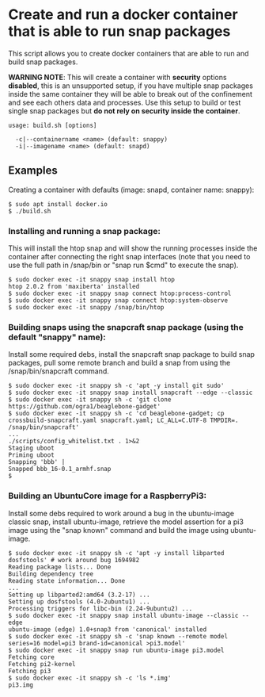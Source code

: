 # Create and run a docker container that is able to run snap packages

This script allows you to create docker containers that are able to run and
build snap packages.

**WARNING NOTE**: This will create a container with **security** options **disabled**, this is an unsupported setup, if you have multiple snap packages inside the same container they will be able to break out of the confinement and see each others data and processes. Use this setup to build or test single snap packages but **do not rely on security inside the container**.

```
usage: build.sh [options]

  -c|--containername <name> (default: snappy)
  -i|--imagename <name> (default: snapd)
```

## Examples

Creating a container with defaults (image: snapd, container name: snappy):

```
$ sudo apt install docker.io
$ ./build.sh
```

### Installing and running a snap package:

This will install the htop snap and will show the running processes inside the container after connecting the right snap interfaces (note that you need to use the full path in /snap/bin or "snap run $cmd" to execute the snap).

```
$ sudo docker exec -it snappy snap install htop
htop 2.0.2 from 'maxiberta' installed
$ sudo docker exec -it snappy snap connect htop:process-control
$ sudo docker exec -it snappy snap connect htop:system-observe
$ sudo docker exec -it snappy /snap/bin/htop
```

### Building snaps using the snapcraft snap package (using the default "snappy" name):

Install some required debs, install the snapcraft snap package to build snap packages, pull some remote branch and build a snap from using the /snap/bin/snapcraft command.
```
$ sudo docker exec -it snappy sh -c 'apt -y install git sudo'
$ sudo docker exec -it snappy snap install snapcraft --edge --classic
$ sudo docker exec -it snappy sh -c 'git clone https://github.com/ogra1/beaglebone-gadget'
$ sudo docker exec -it snappy sh -c 'cd beaglebone-gadget; cp crossbuild-snapcraft.yaml snapcraft.yaml; LC_ALL=C.UTF-8 TMPDIR=. /snap/bin/snapcraft'
...
./scripts/config_whitelist.txt . 1>&2
Staging uboot
Priming uboot
Snapping 'bbb' |
Snapped bbb_16-0.1_armhf.snap
$
```

### Building an UbuntuCore image for a RaspberryPi3:

Install some debs required to work around a bug in the ubuntu-image classic snap, install ubuntu-image, retrieve the model assertion for a pi3 image using the "snap known" command and build the image using ubuntu-image.
```
$ sudo docker exec -it snappy sh -c 'apt -y install libparted dosfstools' # work around bug 1694982
Reading package lists... Done
Building dependency tree
Reading state information... Done
...
Setting up libparted2:amd64 (3.2-17) ...
Setting up dosfstools (4.0-2ubuntu1) ...
Processing triggers for libc-bin (2.24-9ubuntu2) ...
$ sudo docker exec -it snappy snap install ubuntu-image --classic --edge
ubuntu-image (edge) 1.0+snap3 from 'canonical' installed
$ sudo docker exec -it snappy sh -c 'snap known --remote model series=16 model=pi3 brand-id=canonical >pi3.model'
$ sudo docker exec -it snappy snap run ubuntu-image pi3.model
Fetching core
Fetching pi2-kernel
Fetching pi3
$ sudo docker exec -it snappy sh -c 'ls *.img'
pi3.img
```
